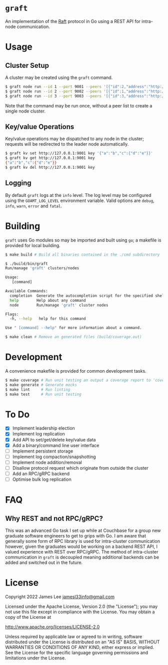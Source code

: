 `graft`
======

An implementation of the [Raft](https://raft.github.io/raft.pdf) protocol in Go using a REST API for intra-node
communication.

Usage
=====

Cluster Setup
-------------

A cluster may be created using the `graft` command.

```sh
$ graft node run --id 1 --port 9001 --peers '[{"id":2,"address":"http://127.0.0.1:9002"},{"id":3,"address":"http://127.0.0.1:9003"}]'
$ graft node run --id 2 --port 9002 --peers '[{"id":1,"address":"http://127.0.0.1:9001"},{"id":3,"address":"http://127.0.0.1:9003"}]'
$ graft node run --id 3 --port 9003 --peers '[{"id":3,"address":"http://127.0.0.1:9003"},{"id":2,"address":"http://127.0.0.1:9002"}]'
```

Note that the command may be run once, without a peer list to create a single node cluster.

Key/value Operations
--------------------

Key/value operations may be dispatched to any node in the cluster; requests will be redirected to the leader node
automatically.

```sh
$ graft kv set http://127.0.0.1:9001 key '{"a":"b","c":{"d":"e"}}'
$ graft kv get http://127.0.0.1:9001 key
{"a":"b","c":{"d":"e"}}
$ graft kv del http://127.0.0.1:9001 key
```

Logging
-------

By default `graft` logs at the `info` level. The log level may be configured using the `GOAMT_LOG_LEVEL` environment
variable. Valid options are `debug`, `info`, `warn`, `error` and `fatal`.

Building
========

`graft` uses Go modules so may be imported and built using `go`; a makefile is provided for local building.

```sh
$ make build # Build all binaries contained in the ./cmd subdirectory

$ ./build/bin/graft
Run/manage 'graft' clusters/nodes

Usage:
   [command]

Available Commands:
  completion  Generate the autocompletion script for the specified shell
  help        Help about any command
  node        Run/manage 'graft' cluster nodes

Flags:
  -h, --help   help for this command

Use " [command] --help" for more information about a command.

$ make clean # Remove an generated files (build/coverage.out)
```

Development
===========

A convenience makefile is provided for common development tasks.

```sh
$ make coverage # Run unit testing an output a coverage report to 'coverage.out'
$ make generate # Generate mocks
$ make lint     # Run linting
$ make test     # Run unit testing
```

To Do
=====

- [x] Implement leadership election
- [x] Implement log replication
- [x] Add API to set/get/delete key/value data
- [x] Add a binary/command line user interface
- [ ] Implement persistent storage
- [ ] Implement log compaction/snapshotting
- [ ] Implement node addition/removal
- [ ] Disallow protocol request which originate from outside the cluster
- [ ] Add an RPC/gRPC backend
- [ ] Optimise bulk log replication

FAQ
===

Why REST and not RPC/gRPC?
--------------------------

This was an advanced Go task I set up while at Couchbase for a group new graduate software engineers to get to grips
with Go. I am aware that generally some form of RPC library is used for intra-cluster communication however, given the
graduates would be working on a backend REST API, I valued experience with REST over RPC/gRPC. The method of
intra-cluster communication in `graft` is decoupled meaning additional backends can be added and switched out in the
future.

License
=======

Copyright 2022 James Lee <jamesl33info@gmail.com>

Licensed under the Apache License, Version 2.0 (the "License");
you may not use this file except in compliance with the License.
You may obtain a copy of the License at

   http://www.apache.org/licenses/LICENSE-2.0

Unless required by applicable law or agreed to in writing, software
distributed under the License is distributed on an "AS IS" BASIS,
WITHOUT WARRANTIES OR CONDITIONS OF ANY KIND, either express or implied.
See the License for the specific language governing permissions and
limitations under the License.
